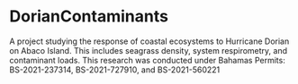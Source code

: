 # DorianContaminants
A project studying the response of coastal ecosystems to Hurricane Dorian on Abaco Island. This includes seagrass density, system respirometry, and contaminant loads. This research was conducted under Bahamas Permits: BS-2021-237314, BS-2021-727910, and BS-2021-560221
